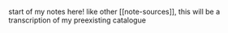 start of my notes here! like other [[note-sources]], this will be a transcription of my preexisting catalogue